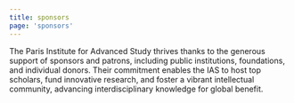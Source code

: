 ```yaml
---
title: sponsors
page: 'sponsors'
---
```

The Paris Institute for Advanced Study thrives thanks to the generous support of sponsors and patrons, including public institutions, foundations, and individual donors. Their commitment enables the IAS to host top scholars, fund innovative research, and foster a vibrant intellectual community, advancing interdisciplinary knowledge for global benefit.
